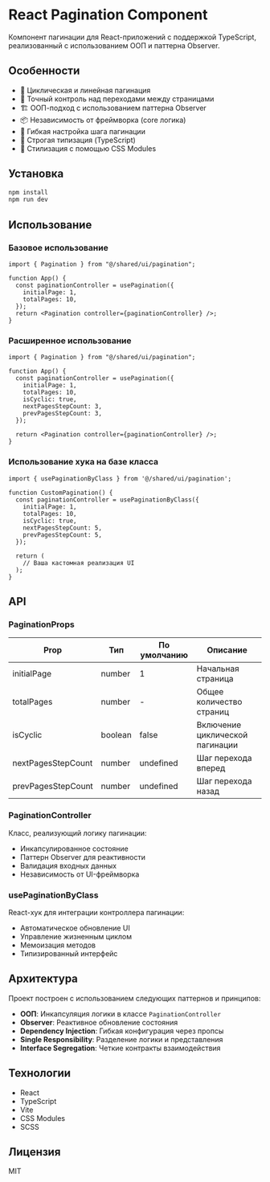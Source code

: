 # React Pagination Component

Компонент пагинации для React-приложений с поддержкой TypeScript, реализованный с использованием ООП и паттерна Observer.

## Особенности

- 🔄 Циклическая и линейная пагинация
- 🎯 Точный контроль над переходами между страницами
- 🏗 ООП-подход с использованием паттерна Observer
- 📦 Независимость от фреймворка (core логика)
- 🔧 Гибкая настройка шага пагинации
- 💪 Строгая типизация (TypeScript)
- 🎨 Стилизация с помощью CSS Modules

## Установка

```bash
npm install
npm run dev
```

## Использование

### Базовое использование

```tsx
import { Pagination } from "@/shared/ui/pagination";

function App() {
  const paginationController = usePagination({
    initialPage: 1,
    totalPages: 10,
  });
  return <Pagination controller={paginationController} />;
}
```

### Расширенное использование

```tsx
import { Pagination } from "@/shared/ui/pagination";

function App() {
  const paginationController = usePagination({
    initialPage: 1,
    totalPages: 10,
    isCyclic: true,
    nextPagesStepCount: 3,
    prevPagesStepCount: 3,
  });

  return <Pagination controller={paginationController} />;
}
```

### Использование хука на базе класса

```tsx
import { usePaginationByClass } from '@/shared/ui/pagination';

function CustomPagination() {
  const paginationController = usePaginationByClass({
    initialPage: 1,
    totalPages: 10,
    isCyclic: true,
    nextPagesStepCount: 5,
    prevPagesStepCount: 5,
  });

  return (
    // Ваша кастомная реализация UI
  );
}
```

## API

### PaginationProps

| Prop               | Тип     | По умолчанию | Описание                        |
| ------------------ | ------- | ------------ | ------------------------------- |
| initialPage        | number  | 1            | Начальная страница              |
| totalPages         | number  | -            | Общее количество страниц        |
| isCyclic           | boolean | false        | Включение циклической пагинации |
| nextPagesStepCount | number  | undefined    | Шаг перехода вперед             |
| prevPagesStepCount | number  | undefined    | Шаг перехода назад              |

### PaginationController

Класс, реализующий логику пагинации:

- Инкапсулированное состояние
- Паттерн Observer для реактивности
- Валидация входных данных
- Независимость от UI-фреймворка

### usePaginationByClass

React-хук для интеграции контроллера пагинации:

- Автоматическое обновление UI
- Управление жизненным циклом
- Мемоизация методов
- Типизированный интерфейс

## Архитектура

Проект построен с использованием следующих паттернов и принципов:

- **ООП**: Инкапсуляция логики в классе `PaginationController`
- **Observer**: Реактивное обновление состояния
- **Dependency Injection**: Гибкая конфигурация через пропсы
- **Single Responsibility**: Разделение логики и представления
- **Interface Segregation**: Четкие контракты взаимодействия

## Технологии

- React
- TypeScript
- Vite
- CSS Modules
- SCSS

## Лицензия

MIT
